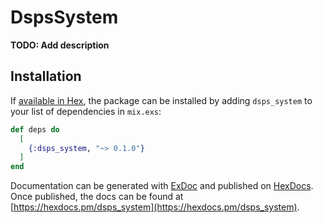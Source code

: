 # DspsSystem

**TODO: Add description**

## Installation

If [available in Hex](https://hex.pm/docs/publish), the package can be installed
by adding `dsps_system` to your list of dependencies in `mix.exs`:

```elixir
def deps do
  [
    {:dsps_system, "~> 0.1.0"}
  ]
end
```

Documentation can be generated with [ExDoc](https://github.com/elixir-lang/ex_doc)
and published on [HexDocs](https://hexdocs.pm). Once published, the docs can
be found at [https://hexdocs.pm/dsps_system](https://hexdocs.pm/dsps_system).

